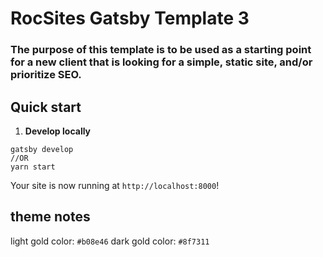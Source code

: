 # RocSites Gatsby Template 3
### The purpose of this template is to be used as a starting point for a new client that is looking for a simple, static site, and/or prioritize SEO.

## Quick start

1.  **Develop locally**

```shell
gatsby develop 
//OR
yarn start
```
Your site is now running at `http://localhost:8000`!


## theme notes

light gold color: `#b08e46`
dark gold color: `#8f7311`



